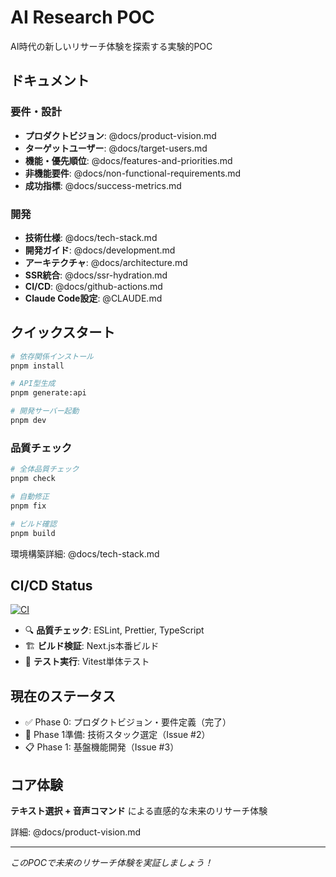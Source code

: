 # AI Research POC

AI時代の新しいリサーチ体験を探索する実験的POC

## ドキュメント

### 要件・設計

- **プロダクトビジョン**: @docs/product-vision.md
- **ターゲットユーザー**: @docs/target-users.md
- **機能・優先順位**: @docs/features-and-priorities.md
- **非機能要件**: @docs/non-functional-requirements.md
- **成功指標**: @docs/success-metrics.md

### 開発

- **技術仕様**: @docs/tech-stack.md
- **開発ガイド**: @docs/development.md
- **アーキテクチャ**: @docs/architecture.md
- **SSR統合**: @docs/ssr-hydration.md
- **CI/CD**: @docs/github-actions.md
- **Claude Code設定**: @CLAUDE.md

## クイックスタート

```bash
# 依存関係インストール
pnpm install

# API型生成
pnpm generate:api

# 開発サーバー起動
pnpm dev
```

### 品質チェック

```bash
# 全体品質チェック
pnpm check

# 自動修正
pnpm fix

# ビルド確認
pnpm build
```

環境構築詳細: @docs/tech-stack.md

## CI/CD Status

[![CI](https://github.com/your-repo/ai-research-poc/actions/workflows/ci.yml/badge.svg)](https://github.com/your-repo/ai-research-poc/actions/workflows/ci.yml)

- 🔍 **品質チェック**: ESLint, Prettier, TypeScript
- 🏗️ **ビルド検証**: Next.js本番ビルド
- 🧪 **テスト実行**: Vitest単体テスト

## 現在のステータス

- ✅ Phase 0: プロダクトビジョン・要件定義（完了）
- 🔄 Phase 1準備: 技術スタック選定（Issue #2）
- 📋 Phase 1: 基盤機能開発（Issue #3）

## コア体験

**テキスト選択 + 音声コマンド** による直感的な未来のリサーチ体験

詳細: @docs/product-vision.md

---

_このPOCで未来のリサーチ体験を実証しましょう！_
